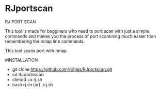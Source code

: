 # RJportscan

RJ PORT SCAN

This tool is made for begginers who need to port scan with just a simple commands and makes you the process of port scannning much easier than remembering the nmap line commands.


This tool scans port with nmap  

#INSTALLATION
 
 * git clone https://github.com/rohjas/RJportscan.git
 * cd RJportsscan
 * chmod +x rj.sh
 * bash rj.sh  (or)  ./rj.sh
